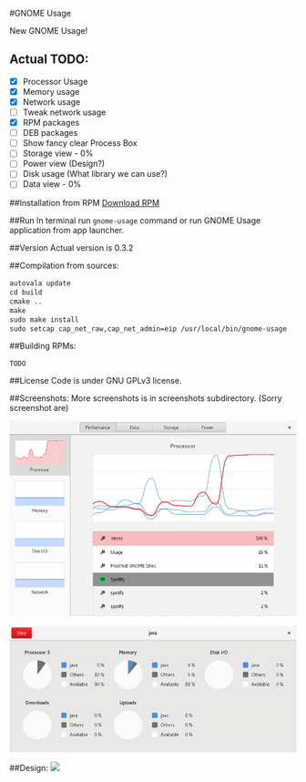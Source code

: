 #GNOME Usage

New GNOME Usage!

## Actual TODO:
- [x] Processor Usage
- [x] Memory usage
- [x] Network usage
- [ ] Tweak network usage
- [x] RPM packages
- [ ] DEB packages
- [ ] Show fancy clear Process Box
- [ ] Storage view - 0%
- [ ] Power view (Design?)
- [ ] Disk usage (What library we can use?)
- [ ] Data view - 0%

##Installation from RPM
[Download RPM](rpmbuild/RPMS/gnome-usage-0.3.2-1.x86_64.rpm)

##Run
In terminal run ```gnome-usage``` command or run GNOME Usage application from app launcher.

##Version
Actual version is 0.3.2

##Compilation from sources:
```
autovala update
cd build
cmake ..
make
sudo make install
sudo setcap cap_net_raw,cap_net_admin=eip /usr/local/bin/gnome-usage
```

##Building RPMs:
```
TODO
```

##License
Code is under GNU GPLv3 license.

##Screenshots:
More screenshots is in screenshots subdirectory. (Sorry screenshot are)

![Screenshot](screenshots/screenshot9.png?raw=true )

![Screenshot](screenshots/screenshot4.png?raw=true )

##Design:
<img src="https://raw.githubusercontent.com/gnome-design-team/gnome-mockups/master/usage/usage-wires.png">
